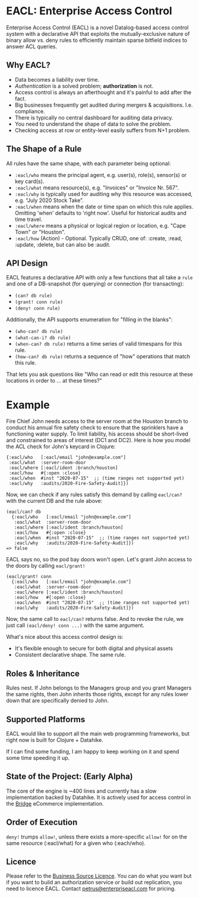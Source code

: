 # **EACL**: Enterprise Access Control

Enterprise Access Control (EACL) is a novel Datalog-based access control system with a declarative API that exploits the mutually-exclusive nature of binary allow vs. deny rules to efficiently maintain sparse bitfield indices to answer ACL queries.

## Why EACL?

 - Data becomes a liability over time.
 - *Authentication* is a solved problem; **authorization** is not.
 - Access control is always an afterthought and it's painful to add after the fact.
 - Big businesses frequently get audited during mergers &amp; acquisitions. I.e. compliance.
 - There is typically no central dashboard for auditing data privacy.
 - You need to understand the shape of data to solve the problem.
 - Checking access at row or entity-level easily suffers from N+1 problem. 
 
## The Shape of a Rule

All rules have the same shape, with each parameter being optional:

 - `:eacl/who` means the principal agent, e.g. user(s), role(s), sensor(s) or key card(s).
 - `:eacl/what` means resource(s), e.g. "Invoices" or "Invoice Nr. 567".
 - `:eacl/why` is typically used for auditing why this resource was accessed, e.g. “July 2020 Stock Take”.
 - `:eacl/when` means when the date or time span on which this rule applies. Omitting 'when' defaults to 'right now'. Useful for historical audits and time travel.
 - `:eacl/where` means a physical or logical region or location, e.g. "Cape Town" or "Houston".
 - `:eacl/how` (Action) - Optional. Typically CRUD, one of: :create, :read, :update, :delete, but can also be :audit.

## API Design

EACL features a declarative API with only a few functions that all take a `rule` and one of a DB-snapshot (for querying) or connection (for transacting):

 - `(can? db rule)` 
 - `(grant! conn rule)`
 - `(deny! conn rule)`

Additionally, the API supports enumeration for "filling in the blanks":

 - `(who-can? db rule)`
 - `(what-can-i? db rule)`
 - `(when-can? db rule)` returns a time series of valid timespans for this rule.
 - `(how-can? db rule)` returns a sequence of "how" operations that match this rule.
   
That lets you ask questions like "Who can read or edit this resource at these locations in order to ... at these times?"

# Example

Fire Chief John needs access to the server room at the Houston branch to conduct his annual fire safety check to ensure that the sprinklers have a functioning water supply. To limit liability, his access should be short-lived and constrained to areas of interest (DC1 and DC2). Here is how you model the ACL check for John's keycard in Clojure:

    {:eacl/who   [:eacl/email "john@example.com"]
     :eacl/what  :server-room-door
     :eacl/where [:eacl/ident :branch/houston]
     :eacl/how   #{:open :close}
     :eacl/when  #inst "2020-07-15"  ;; (time ranges not supported yet)
     :eacl/why   :audits/2020-Fire-Safety-Audit]})

Now, we can check if any rules satisfy this demand by calling `eacl/can?` with the current DB and the rule above:

    (eacl/can? db
      {:eacl/who   [:eacl/email "john@example.com"]
       :eacl/what  :server-room-door
       :eacl/where [:eacl/ident :branch/houston]
       :eacl/how   #{:open :close}
       :eacl/when  #inst "2020-07-15"  ;; (time ranges not supported yet)
       :eacl/why   :audits/2020-Fire-Safety-Audit]})
    => false
    
EACL says no, so the pod bay doors won't open. Let's grant John access to the doors by calling `eacl/grant!`

    (eacl/grant! conn
      {:eacl/who   [:eacl/email "john@example.com"]
       :eacl/what  :server-room-door
       :eacl/where [:eacl/ident :branch/houston]
       :eacl/how   #{:open :close}
       :eacl/when  #inst "2020-07-15"  ;; (time ranges not supported yet)
       :eacl/why   :audits/2020-Fire-Safety-Audit]})
        
Now, the same call to `eacl/can?` returns false. And to revoke the rule, we just call `(eacl/deny! conn ...)` with the same argument.

What's nice about this access control design is:

 - It's flexible enough to secure for both digital and physical assets
 - Consistent declarative shape. The same rule.

## Roles & Inheritance

Rules nest. If John belongs to the Managers group and you grant Managers the same rights, then John inherits those rights, except for any rules lower down that are specifically denied to John. 
  
## Supported Platforms

EACL would like to support all the main web programming frameworks, but right now is built for Clojure + Datahike.

If I can find some funding, I am happy to keep working on it and spend some time speeding it up.  

## State of the Project: (Early Alpha)

The core of the engine is ~400 lines and currently has a slow implementation backed by Datahike. It is actively used for access control in the [Bridge](https://www.tradebridge.app/) eCommerce implementation.

## Order of Execution

`deny!` trumps `allow!`, unless there exists a more-specific `allow!` for on the same resource (:eacl/what) for a given who (:each/who). 

## Licence

Please refer to the [Business Source Licence](LICENCE). You can do what you want but if you want to build an authorization service or build out replication, you need to licence EACL. Contact petrus@enterpriseacl.com for pricing.  
